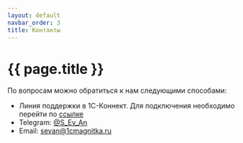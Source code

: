 ```yaml
---
layout: default
navbar_order: 3
title: Контакты
---
```


# {{ page.title }}

По вопросам можно обратиться к нам следующими способами:

* Линия поддержки в 1С-Коннект. Для подключения необходимо перейти по [ссылке](https://sa.1c-connect.com/join/s/hxih935nhtgsi8zx3ot58yxekc)
* Telegram: [@S_Ev_An](https://t.me/S_Ev_An)
* Email: sevan@1cmagnitka.ru
